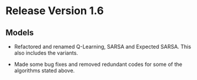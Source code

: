 # Release Version 1.6

## Models

* Refactored and renamed Q-Learning, SARSA and Expected SARSA. This also includes the variants.

* Made some bug fixes and removed redundant codes for some of the algorithms stated above.
